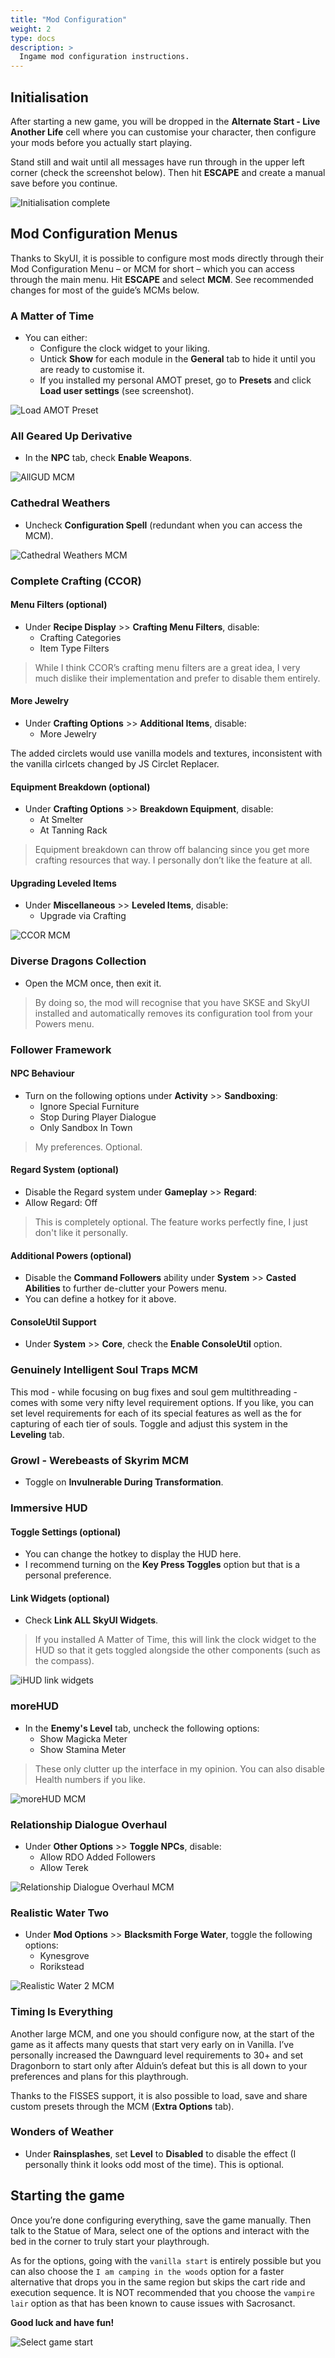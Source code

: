 ```yaml
---
title: "Mod Configuration"
weight: 2
type: docs
description: >
  Ingame mod configuration instructions.
---
```


## Initialisation

After starting a new game, you will be dropped in the **Alternate Start - Live Another Life** cell where you can customise your character, then configure your mods before you actually start playing.

Stand still and wait until all messages have run through in the upper left corner (check the screenshot below). Then hit **ESCAPE** and create a manual save before you continue.

![Initialisation complete](/Pictures/new_game/Initialisation_complete.jpg)

## Mod Configuration Menus

Thanks to SkyUI, it is possible to configure most mods directly through their Mod Configuration Menu – or MCM for short – which you can access through the main menu. Hit **ESCAPE** and select **MCM**. See recommended changes for most of the guide’s MCMs below.

### A Matter of Time

- You can either:
  - Configure the clock widget to your liking.
  - Untick **Show** for each module in the **General** tab to hide it until you are ready to customise it.
  - If you installed my personal AMOT preset, go to **Presets** and click **Load user settings** (see screenshot).

![Load AMOT Preset](/Pictures/new_game/load_amot_preset.jpg)

### All Geared Up Derivative

- In the **NPC** tab, check **Enable Weapons**.

![AllGUD MCM](/Pictures/new_game/allgud_mcm.jpg)

### Cathedral Weathers

- Uncheck **Configuration Spell** (redundant when you can access the MCM).

![Cathedral Weathers MCM](/Pictures/new_game/cw-mcm.jpg)

### Complete Crafting (CCOR)

#### Menu Filters (optional)

* Under **Recipe Display** >> **Crafting Menu Filters**, disable:
  * Crafting Categories
  * Item Type Filters

> While I think CCOR’s crafting menu filters are a great idea, I very much dislike their implementation and prefer to disable them entirely.

#### More Jewelry

* Under **Crafting Options** >> **Additional Items**, disable:
  * More Jewelry

The added circlets would use vanilla models and textures, inconsistent with the vanilla cirlcets changed by JS Circlet Replacer.

#### Equipment Breakdown (optional)

* Under **Crafting Options** >> **Breakdown Equipment**, disable:
  * At Smelter
  * At Tanning Rack

> Equipment breakdown can throw off balancing since you get more crafting resources that way. I personally don’t like the feature at all.

#### Upgrading Leveled Items

* Under **Miscellaneous** >> **Leveled Items**, disable:
  * Upgrade via Crafting

![CCOR MCM](/Pictures/new_game/ccor_crafting_optiosn.jpg)

### Diverse Dragons Collection

- Open the MCM once, then exit it.

> By doing so, the mod will recognise that you have SKSE and SkyUI installed and automatically removes its configuration tool from your Powers menu.

### Follower Framework

#### NPC Behaviour

* Turn on the following options under **Activity** >> **Sandboxing**:
  * Ignore Special Furniture
  * Stop During Player Dialogue
  * Only Sandbox In Town

> My preferences. Optional.

#### Regard System (optional)

*  Disable the Regard system under **Gameplay** >> **Regard**:
  * Allow Regard: Off

> This is completely optional. The feature works perfectly fine, I just don't like it personally.

#### Additional Powers (optional)

* Disable the **Command Followers** ability under **System** >> **Casted Abilities** to further de-clutter your Powers menu.
* You can define a hotkey for it above.

#### ConsoleUtil Support

* Under **System** >> **Core**, check the **Enable ConsoleUtil** option.

### Genuinely Intelligent Soul Traps MCM

This mod - while focusing on bug fixes and soul gem multithreading - comes with some very nifty level requirement options. If you like, you can set level requirements for each of its special features as well as the for capturing of each tier of souls. Toggle and adjust this system in the **Leveling** tab.

### Growl - Werebeasts of Skyrim MCM

* Toggle on **Invulnerable During Transformation**.

### Immersive HUD

#### Toggle Settings (optional)

- You can change the hotkey to display the HUD here.
- I recommend turning on the **Key Press Toggles** option but that is a personal preference.

#### Link Widgets (optional)

- Check **Link ALL SkyUI Widgets**.

> If you installed A Matter of Time, this will link the clock widget to the HUD so that it gets toggled alongside the other components (such as the compass). 

![iHUD link widgets](/Pictures/new_game/ihud_link_widgets.jpg)

### moreHUD

- In the **Enemy's Level** tab, uncheck the following options:
  - Show Magicka Meter
  - Show Stamina Meter

> These only clutter up the interface in my opinion. You can also disable Health numbers if you like.

![moreHUD MCM](/Pictures/new_game/morehud_mcm.jpg)

### Relationship Dialogue Overhaul

* Under **Other Options** >> **Toggle NPCs**, disable:
  * Allow RDO Added Followers
  * Allow Terek

![Relationship Dialogue Overhaul MCM](/Pictures/new_game/rdo_mcm.jpg)

### Realistic Water Two

* Under **Mod Options** >> **Blacksmith Forge Water**, toggle the following options:
  * Kynesgrove
  * Rorikstead

![Realistic Water 2 MCM](/Pictures/new_game/rwt_mcm.jpg)

### Timing Is Everything

Another large MCM, and one you should configure now, at the start of the game as it affects many quests that start very early on in Vanilla. I’ve personally increased the Dawnguard level requirements to 30+ and set Dragonborn to start only after Alduin’s defeat but this is all down to your preferences and plans for this playthrough.

Thanks to the FISSES support, it is also possible to load, save and share custom presets through the MCM (**Extra Options** tab).

### Wonders of Weather

* Under **Rainsplashes**, set **Level** to **Disabled** to disable the effect (I personally think it looks odd most of the time). This is optional.

## Starting the game

Once you’re done configuring everything, save the game manually. Then talk to the Statue of Mara, select one of the options and interact with the bed in the corner to truly start your playthrough.

As for the options, going with the `vanilla start` is entirely possible but you can also choose the `I am camping in the woods` option for a faster alternative that drops you in the same region but skips the cart ride and execution sequence. It is NOT recommended that you choose the `vampire lair` option as that has been known to cause issues with Sacrosanct.

**Good luck and have fun!**

![Select game start](/Pictures/new_game/select_game_start.jpg)